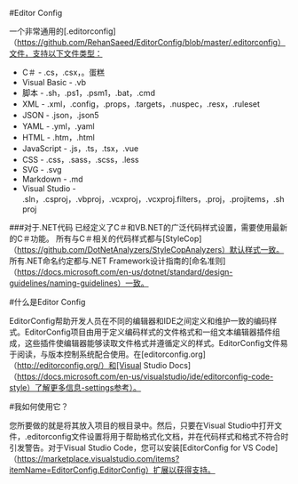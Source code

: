#Editor Config

一个非常通用的[.editorconfig]（https://github.com/RehanSaeed/EditorConfig/blob/master/.editorconfig）文件，支持以下文件类型：

-  C＃ -  .cs，.csx，。蛋糕
-  Visual Basic  -  .vb
- 脚本 -  .sh，.ps1，.psm1，.bat，.cmd
-  XML  -  .xml，.config，.props，.targets，.nuspec，.resx，.ruleset
-  JSON  -  .json，.json5
-  YAML  -  .yml，.yaml
-  HTML  -  .htm，.html
-  JavaScript  -  .js，.ts，.tsx，.vue
-  CSS  -  .css，.sass，.scss，.less
-  SVG  -  .svg
-  Markdown  -  .md
-  Visual Studio  -  .sln，.csproj，.vbproj，.vcxproj，.vcxproj.filters，.proj，.projitems，.shproj

###对于.NET代码
已经定义了C＃和VB.NET的广泛代码样式设置，需要使用最新的C＃功能。
所有与C＃相关的代码样式都与[StyleCop]（https://github.com/DotNetAnalyzers/StyleCopAnalyzers）默认样式一致。
所有.NET命名约定都与.NET Framework设计指南的[命名准则]（https://docs.microsoft.com/en-us/dotnet/standard/design-guidelines/naming-guidelines）一致。

#什么是Editor Config

EditorConfig帮助开发人员在不同的编辑器和IDE之间定义和维护一致的编码样式。EditorConfig项目由用于定义编码样式的文件格式和一组文本编辑器插件组成，这些插件使编辑器能够读取文件格式并遵循定义的样式。EditorConfig文件易于阅读，与版本控制系统配合使用。在[editorconfig.org]（http://editorconfig.org/）和[Visual Studio Docs]（https://docs.microsoft.com/en-us/visualstudio/ide/editorconfig-code-style）了解更多信息-settings参考）。

#我如何使用它？

您所要做的就是将其放入项目的根目录中。然后，只要在Visual Studio中打开文件，.editorconfig文件设置将用于帮助格式化文档，并在代码样式和格式不符合时引发警告。对于Visual Studio Code，您可以安装[EditorConfig for VS Code]（https://marketplace.visualstudio.com/items?itemName=EditorConfig.EditorConfig）扩展以获得支持。

